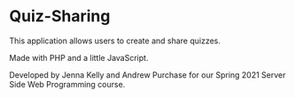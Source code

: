# Quiz-Sharing

 This application allows users to create and share quizzes.
 
 Made with PHP and a little JavaScript.
 
 Developed by Jenna Kelly and Andrew Purchase for our Spring 2021 Server Side Web Programming course.
